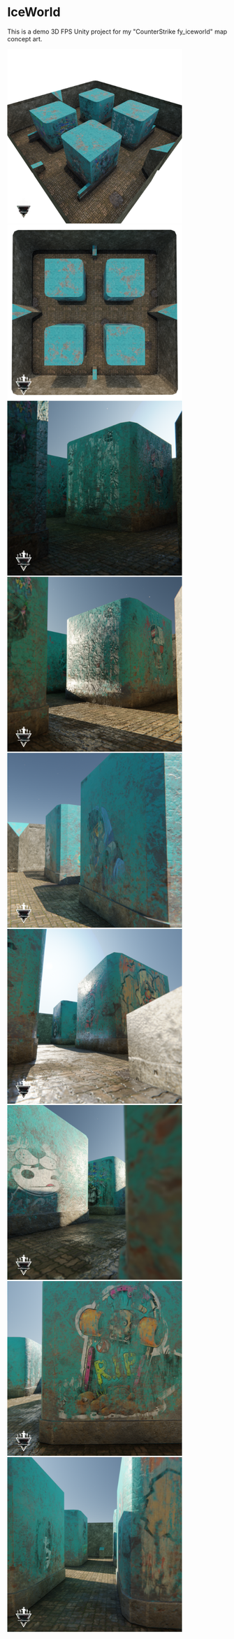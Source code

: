 # IceWorld
This is a demo 3D FPS Unity project for my "CounterStrike fy_iceworld" map concept art.

<img src="Renders/iceworld_1.png" width="400">
<img src="Renders/iceworld_2.png" width="400">
<img src="Renders/iceworld_3.png" width="400">
<img src="Renders/iceworld_4.png" width="400">
<img src="Renders/iceworld_9.png" width="400">
<img src="Renders/iceworld_10.png" width="400">
<img src="Renders/iceworld_11.png" width="400">
<img src="Renders/iceworld_13.png" width="400">
<img src="Renders/iceworld_15.png" width="400">
